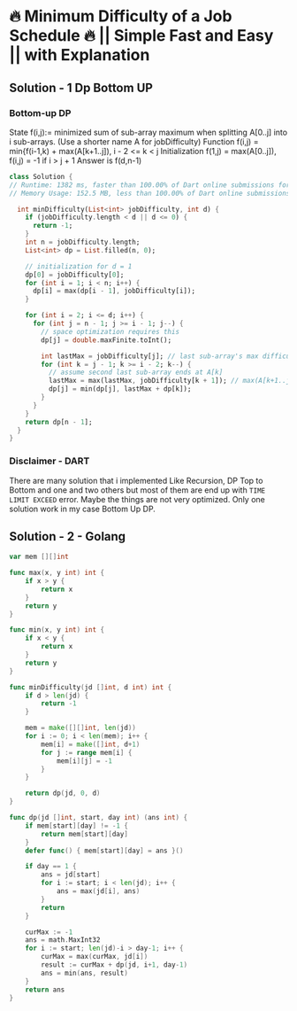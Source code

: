 # 🔥 Minimum Difficulty of a Job Schedule 🔥 || Simple Fast and Easy || with Explanation

## Solution - 1 Dp Bottom UP

### Bottom-up DP

State f(i,j):= minimized sum of sub-array maximum when splitting A[0..j] into i sub-arrays. (Use a shorter name A for jobDifficulty)
Function f(i,j) = min{f(i-1,k) + max(A[k+1..j]), i - 2 <= k < j
Initialization f(1,j) = max(A[0..j]), f(i,j) = -1 if i > j + 1
Answer is f(d,n-1)

```dart
class Solution {
// Runtime: 1382 ms, faster than 100.00% of Dart online submissions for Minimum Difficulty of a Job Schedule.
// Memory Usage: 152.5 MB, less than 100.00% of Dart online submissions for Minimum Difficulty of a Job Schedule.

  int minDifficulty(List<int> jobDifficulty, int d) {
    if (jobDifficulty.length < d || d <= 0) {
      return -1;
    }
    int n = jobDifficulty.length;
    List<int> dp = List.filled(n, 0);

    // initialization for d = 1
    dp[0] = jobDifficulty[0];
    for (int i = 1; i < n; i++) {
      dp[i] = max(dp[i - 1], jobDifficulty[i]);
    }

    for (int i = 2; i <= d; i++) {
      for (int j = n - 1; j >= i - 1; j--) {
        // space optimization requires this
        dp[j] = double.maxFinite.toInt();

        int lastMax = jobDifficulty[j]; // last sub-array's max difficulty
        for (int k = j - 1; k >= i - 2; k--) {
          // assume second last sub-array ends at A[k]
          lastMax = max(lastMax, jobDifficulty[k + 1]); // max(A[k+1..j])
          dp[j] = min(dp[j], lastMax + dp[k]);
        }
      }
    }
    return dp[n - 1];
  }
}
```

### Disclaimer - DART

There are many solution that i implemented Like Recursion, DP Top to Bottom and one and two others but most of them are end up with `TIME LIMIT EXCEED` error. Maybe the things are not very optimized. Only one solution work in my case Bottom Up DP.

## Solution - 2 - Golang

```go
var mem [][]int

func max(x, y int) int {
	if x > y {
		return x
	}
	return y
}

func min(x, y int) int {
	if x < y {
		return x
	}
	return y
}

func minDifficulty(jd []int, d int) int {
	if d > len(jd) {
		return -1
	}

	mem = make([][]int, len(jd))
	for i := 0; i < len(mem); i++ {
		mem[i] = make([]int, d+1)
		for j := range mem[i] {
			mem[i][j] = -1
		}
	}

	return dp(jd, 0, d)
}

func dp(jd []int, start, day int) (ans int) {
	if mem[start][day] != -1 {
		return mem[start][day]
	}
	defer func() { mem[start][day] = ans }()

	if day == 1 {
		ans = jd[start]
		for i := start; i < len(jd); i++ {
			ans = max(jd[i], ans)
		}
		return
	}

	curMax := -1
	ans = math.MaxInt32
	for i := start; len(jd)-i > day-1; i++ {
		curMax = max(curMax, jd[i])
		result := curMax + dp(jd, i+1, day-1)
		ans = min(ans, result)
	}
	return ans
}

```
